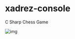 # xadrez-console
C Sharp Chess Game

![img]([http://i.imgur.com/yourfilename.png](https://github.com/marlononion/xadrez-console/blob/main/Captura%20de%20tela%202023-12-08%20184114.png)https://github.com/marlononion/xadrez-console/blob/main/Captura%20de%20tela%202023-12-08%20184114.png)
